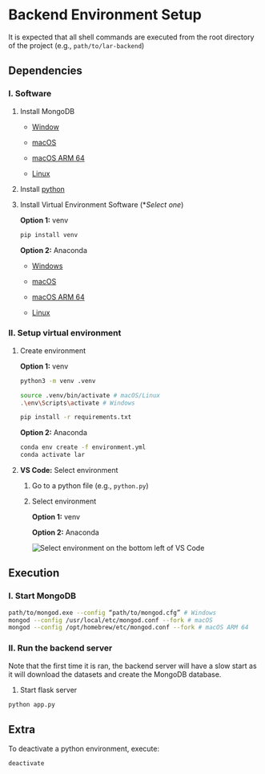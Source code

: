 # Backend Environment Setup

It is expected that all shell commands are executed from the root directory of the project (e.g., `path/to/lar-backend`)

## Dependencies

### I. Software

1. Install MongoDB
    
    * [Window](https://fastdl.mongodb.org/windows/mongodb-windows-x86_64-6.0.6-signed.msi)

    * [macOS](https://fastdl.mongodb.org/osx/mongodb-macos-x86_64-6.0.6.tgz)

    * [macOS ARM 64](https://fastdl.mongodb.org/osx/mongodb-macos-arm64-6.0.6.tgz)

    * [Linux](https://www.mongodb.com/try/download/community)

2. Install [python](https://www.python.org/downloads/)

3. Install Virtual Environment Software (**Select one*)

    **Option 1:** venv
    ```bash
    pip install venv
    ```
    **Option 2:** Anaconda
    
    * [Windows](https://repo.anaconda.com/miniconda/Miniconda3-latest-Windows-x86_64.exe)

    * [macOS](https://repo.anaconda.com/miniconda/Miniconda3-latest-MacOSX-x86_64.pkg)

    * [macOS ARM 64](https://repo.anaconda.com/miniconda/Miniconda3-latest-MacOSX-arm64.pkg)

    * [Linux](https://repo.anaconda.com/miniconda/Miniconda3-latest-Linux-x86_64.sh)


### II. Setup virtual environment

1. Create environment

    **Option 1:** venv

    ```bash
    python3 -m venv .venv

    source .venv/bin/activate # macOS/Linux
    .\env\Scripts\activate # Windows

    pip install -r requirements.txt
    ```

    **Option 2:** Anaconda

    ```bash
    conda env create -f environment.yml
    conda activate lar
    ```


2. **VS Code:** Select environment

    1. Go to a python file (e.g., `python.py`)
    2. Select environment

        **Option 1:** venv

        **Option 2:** Anaconda

        ![Select environment on the bottom left of VS Code](media/environment%20selection.gif)


## Execution

### I. Start MongoDB

```bash
path/to/mongod.exe --config “path/to/mongod.cfg” # Windows
mongod --config /usr/local/etc/mongod.conf --fork # macOS
mongod --config /opt/homebrew/etc/mongod.conf --fork # macOS ARM 64
```

### II. Run the backend server
Note that the first time it is ran, the backend server will have a slow start as it will download the datasets and create the MongoDB database.

1. Start flask server
```bash
python app.py
```

## Extra

To deactivate a python environment, execute:

```bash
deactivate
```